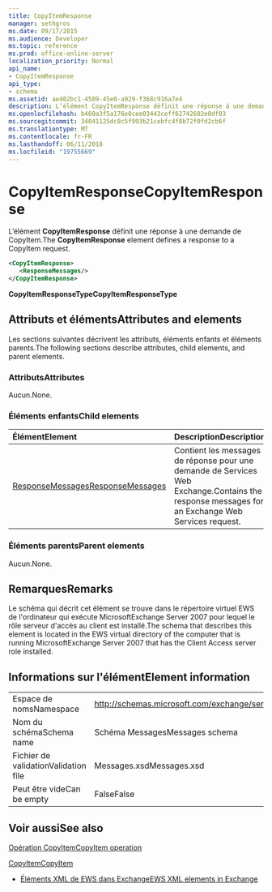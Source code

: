 ```yaml
---
title: CopyItemResponse
manager: sethgros
ms.date: 09/17/2015
ms.audience: Developer
ms.topic: reference
ms.prod: office-online-server
localization_priority: Normal
api_name:
- CopyItemResponse
api_type:
- schema
ms.assetid: ae402bc1-4589-45e0-a929-f368c916a7e4
description: L’élément CopyItemResponse définit une réponse à une demande de CopyItem.
ms.openlocfilehash: b460a3f5a176e0cee03443ceff62742602e8df03
ms.sourcegitcommit: 34041125dc8c5f993b21cebfc4f8b72f0fd2cb6f
ms.translationtype: MT
ms.contentlocale: fr-FR
ms.lasthandoff: 06/11/2018
ms.locfileid: "19755669"
---
```

# <a name="copyitemresponse"></a><span data-ttu-id="34461-103">CopyItemResponse</span><span class="sxs-lookup"><span data-stu-id="34461-103">CopyItemResponse</span></span>

<span data-ttu-id="34461-104">L’élément **CopyItemResponse** définit une réponse à une demande de CopyItem.</span><span class="sxs-lookup"><span data-stu-id="34461-104">The **CopyItemResponse** element defines a response to a CopyItem request.</span></span> 
  
```xml
<CopyItemResponse>
   <ResponseMessages/>
</CopyItemResponse>
```

 <span data-ttu-id="34461-105">**CopyItemResponseType**</span><span class="sxs-lookup"><span data-stu-id="34461-105">**CopyItemResponseType**</span></span>
## <a name="attributes-and-elements"></a><span data-ttu-id="34461-106">Attributs et éléments</span><span class="sxs-lookup"><span data-stu-id="34461-106">Attributes and elements</span></span>

<span data-ttu-id="34461-107">Les sections suivantes décrivent les attributs, éléments enfants et éléments parents.</span><span class="sxs-lookup"><span data-stu-id="34461-107">The following sections describe attributes, child elements, and parent elements.</span></span>
  
### <a name="attributes"></a><span data-ttu-id="34461-108">Attributs</span><span class="sxs-lookup"><span data-stu-id="34461-108">Attributes</span></span>

<span data-ttu-id="34461-109">Aucun.</span><span class="sxs-lookup"><span data-stu-id="34461-109">None.</span></span>
  
### <a name="child-elements"></a><span data-ttu-id="34461-110">Éléments enfants</span><span class="sxs-lookup"><span data-stu-id="34461-110">Child elements</span></span>

|<span data-ttu-id="34461-111">**Élément**</span><span class="sxs-lookup"><span data-stu-id="34461-111">**Element**</span></span>|<span data-ttu-id="34461-112">**Description**</span><span class="sxs-lookup"><span data-stu-id="34461-112">**Description**</span></span>|
|:-----|:-----|
|[<span data-ttu-id="34461-113">ResponseMessages</span><span class="sxs-lookup"><span data-stu-id="34461-113">ResponseMessages</span></span>](responsemessages.md) <br/> |<span data-ttu-id="34461-114">Contient les messages de réponse pour une demande de Services Web Exchange.</span><span class="sxs-lookup"><span data-stu-id="34461-114">Contains the response messages for an Exchange Web Services request.</span></span>  <br/> |
   
### <a name="parent-elements"></a><span data-ttu-id="34461-115">Éléments parents</span><span class="sxs-lookup"><span data-stu-id="34461-115">Parent elements</span></span>

<span data-ttu-id="34461-116">Aucun.</span><span class="sxs-lookup"><span data-stu-id="34461-116">None.</span></span>
  
## <a name="remarks"></a><span data-ttu-id="34461-117">Remarques</span><span class="sxs-lookup"><span data-stu-id="34461-117">Remarks</span></span>

<span data-ttu-id="34461-118">Le schéma qui décrit cet élément se trouve dans le répertoire virtuel EWS de l'ordinateur qui exécute MicrosoftExchange Server 2007 pour lequel le rôle serveur d'accès au client est installé.</span><span class="sxs-lookup"><span data-stu-id="34461-118">The schema that describes this element is located in the EWS virtual directory of the computer that is running MicrosoftExchange Server 2007 that has the Client Access server role installed.</span></span>
  
## <a name="element-information"></a><span data-ttu-id="34461-119">Informations sur l'élément</span><span class="sxs-lookup"><span data-stu-id="34461-119">Element information</span></span>

|||
|:-----|:-----|
|<span data-ttu-id="34461-120">Espace de noms</span><span class="sxs-lookup"><span data-stu-id="34461-120">Namespace</span></span>  <br/> |http://schemas.microsoft.com/exchange/services/2006/messages  <br/> |
|<span data-ttu-id="34461-121">Nom du schéma</span><span class="sxs-lookup"><span data-stu-id="34461-121">Schema name</span></span>  <br/> |<span data-ttu-id="34461-122">Schéma Messages</span><span class="sxs-lookup"><span data-stu-id="34461-122">Messages schema</span></span>  <br/> |
|<span data-ttu-id="34461-123">Fichier de validation</span><span class="sxs-lookup"><span data-stu-id="34461-123">Validation file</span></span>  <br/> |<span data-ttu-id="34461-124">Messages.xsd</span><span class="sxs-lookup"><span data-stu-id="34461-124">Messages.xsd</span></span>  <br/> |
|<span data-ttu-id="34461-125">Peut être vide</span><span class="sxs-lookup"><span data-stu-id="34461-125">Can be empty</span></span>  <br/> |<span data-ttu-id="34461-126">False</span><span class="sxs-lookup"><span data-stu-id="34461-126">False</span></span>  <br/> |
   
## <a name="see-also"></a><span data-ttu-id="34461-127">Voir aussi</span><span class="sxs-lookup"><span data-stu-id="34461-127">See also</span></span>



[<span data-ttu-id="34461-128">Opération CopyItem</span><span class="sxs-lookup"><span data-stu-id="34461-128">CopyItem operation</span></span>](copyitem-operation.md)
  
[<span data-ttu-id="34461-129">CopyItem</span><span class="sxs-lookup"><span data-stu-id="34461-129">CopyItem</span></span>](copyitem.md)


- [<span data-ttu-id="34461-130">Éléments XML de EWS dans Exchange</span><span class="sxs-lookup"><span data-stu-id="34461-130">EWS XML elements in Exchange</span></span>](ews-xml-elements-in-exchange.md)

